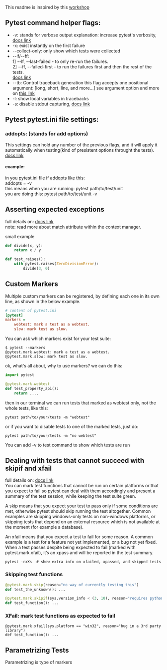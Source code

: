 This readme is inspired by this [workshop](https://www.youtube.com/watch?v=ofPHJrAOaTE&t=2027s)

## Pytest command helper flags:
- -v: stands for verbose output
    explanation: increase pytest's verbosity, [docs link](https://docs.pytest.org/en/8.3.x/how-to/output.html#verbosity)
- -x: exist instantly on the first failure
- --collect-only: only show which tests were collected
- --lf/--ff:</br>
    1] --lf, --last-failed - to only re-run the failures.</br>
    2] --ff, --failed-first - to run the failures first and then the rest of the tests.</br>
    [docs link](https://docs.pytest.org/en/stable/how-to/cache.html#how-to-re-run-failed-tests-and-maintain-state-between-test-runs)
- --tb: Control traceback generation
    this flag accepts one positional argument: \[long, short, line, and more...\]
    see argument option and more on [this link](https://docs.pytest.org/en/8.3.x/how-to/output.html#modifying-python-traceback-printing)
- -l: show local variables in tracebacks
- -s: disable stdout capturing, [docs link](https://docs.pytest.org/en/8.3.x/how-to/output.html#modifying-python-traceback-printing)


## Pytest pytest.ini file settings:
### addopts: (stands for add options)
This settings can hold any number of the previous flags, and it will apply it automatically when testing(kind of presistent options throught the tests).</br>
[docs link](https://docs.pytest.org/en/stable/reference/reference.html#confval-addopts)

#### example:
in you pytest.ini file if addopts like this:</br>
addopts = -v</br>
this means when you are running: pytest path/to/test/unit</br>
you are doing this: pytest path/to/test/unit -v


## Asserting expected exceptions
full details on: [docs link](https://docs.pytest.org/en/stable/how-to/assert.html#matching-exception-messages)</br>
note: read more about match attribute within the context manager.

small example
```python
def divide(x, y):
    return x / y

def test_raises():
    with pytest.raises(ZeroDivisionError):
        divide(3, 0)
```


## Custom Markers
Multiple custom markers can be registered, by defining each one in its own line, as shown in the below example.
```ini
# content of pytest.ini
[pytest]
markers =
    webtest: mark a test as a webtest.
    slow: mark test as slow.
```

You can ask which markers exist for your test suite:
```shell
$ pytest --markers
@pytest.mark.webtest: mark a test as a webtest.
@pytest.mark.slow: mark test as slow.
```

ok, what's all about, why to use markers?
we can do this:
```python
import pytest

@pytest.mark.webtest
def test_property_api():
    return ....
```

then in our terminal we can run tests that marked as webtest only, not the whole tests, like this:
```shell
pytest path/to/your/tests -m "webtest"
```

or if you want to disable tests to one of the marked tests, just do:
```shell
pytest path/to/your/tests -m "no webtest"
```

You can add -v to test command to show which tests are run


## Dealing with tests that cannot succeed with skipif and xfail
full details on: [docs link](https://docs.pytest.org/en/stable/how-to/skipping.html)</br>
You can mark test functions that cannot be run on certain platforms or that you expect to fail so pytest can deal with them accordingly and present a summary of the test session, while keeping the test suite green.

A skip means that you expect your test to pass only if some conditions are met, otherwise pytest should skip running the test altogether. Common examples are skipping windows-only tests on non-windows platforms, or skipping tests that depend on an external resource which is not available at the moment (for example a database).

An xfail means that you expect a test to fail for some reason. A common example is a test for a feature not yet implemented, or a bug not yet fixed. When a test passes despite being expected to fail (marked with pytest.mark.xfail), it’s an xpass and will be reported in the test summary.

```shell
pytest -rxXs  # show extra info on xfailed, xpassed, and skipped tests
```

### Skipping test functions
```python
@pytest.mark.skip(reason="no way of currently testing this")
def test_the_unknown(): ...
```

```python
@pytest.mark.skipif(sys.version_info < (3, 10), reason="requires python3.10 or higher")
def test_function(): ...
```

### XFail: mark test functions as expected to fail
```shell
@pytest.mark.xfail(sys.platform == "win32", reason="bug in a 3rd party library")
def test_function(): ...
```


## Parametrizing Tests
Parametrizing is type of markers

